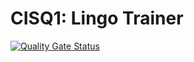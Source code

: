 # CISQ1: Lingo Trainer

[![Quality Gate Status](https://sonarcloud.io/api/project_badges/measure?project=ankaandonova_cisq1-lingo&metric=alert_status)](https://sonarcloud.io/summary/new_code?id=ankaandonova_cisq1-lingo)
